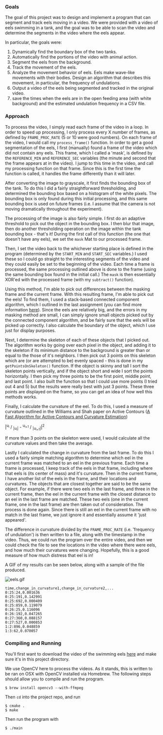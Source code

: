 ### Goals

The goal of this project was to design and implement a program that can segment and track eels moving in a video. We were provided with a video of eels swimming in a tank, and the goal was to be able to scan the video and determine the segments in the video where the eels appear.

In particular, the goals were:
  1. Dynamically find the boundary box of the two tanks.
  2. Automatically find the portions of the video with animal action.
  3. Segment the eels from the background.
  4. Track the movement of the eels.
  5. Analyze the movement behavior of eels. Eels make wave-like movements with their bodies. Design an algorithm that describes this movement, in particular, the frequency of undulations.
  6. Output a video of the eels being segmented and tracked in the original video.
  7. save the times when the eels are in the open feeding area (with white background) and the estimated undulation frequency in a CSV file.

### Approach

To process the video, I simply read each frame of the video in a loop. In order to speed up processing, I only process every X number of frames, as defined by `FRAME_PROC_RATE` (5 or 10 were good numbers). On each frame of the video, I would call my `process_frame()` function. In order to get a good segmentation of the eels, I first (manually) found a frame of the video which did not contain any eels. This frame, which I called a 'mask', is defined by the `REFERENCE_MIN` and `REFERENCE_SEC` variables (the minute and second that the frame appears at in the video). I jump to this time in the video, and call my processing function on that frame. Since this is the first time the function is called, it handles the frame differently than it will later.

After converting the image to grayscale, it first finds the bounding box of the tank. To do this I did a fairly straightforward thresholding, and determined the bounding box based on a histogram of the white pixels. The bounding box is only found during this initial processing, and this same bounding box is used on future frames (i.e. I assume that the camera is not moving dramatically throughout the experiment).

The processing of the image is also fairly simple. I first do an adaptive threshold to pick out the object in the bounding box. I then blur that image, then do another thresholding operation on the image within the tank bounding box - that's it! During the first call of this function (the one that doesn't have any eels), we set the `mask` Mat to our processed frame.

Then, I set the video back to the whichever starting place is defined in the program (determined by the `START_MIN` and `START_SEC` variables.) I used these so I could go straight to the interesting segments of the video and they could easily be set to the beginning of the video. Each time a frame is processed, the same processing outlined above is done to the frame (using the same bounding box found in the initial call.) The `mask` is then essentially XOR'ed with the processed frame (with my `subtract()` function).

Using this method, I'm able to pick out differences between the masking frame and the current frame. With this resulting frame, I'm able to pick out the eels! To find them, I used a stack-based connected component algorithm, which I outlined in the last assignment (you can find more information  [here](http://gremerritt.herokuapp.com/cs585/2016/10/05/hw3.html)). Since the eels are relatively big, and the errors in my masking method are small, I can simply ignore small objects picked out by the connected component algorithm, and be fairly sure that the eels will be picked up correctly. I also calculate the boundary of the object, which I use just for display purposes.

Next, I determine the skeleton of each of these objects that I picked out. The algorithm works by going over each pixel in the object, and adding it to the skeleton if its minimum distance to the background is greater than or equal to the those of it's neighbors. I then pick out 3 points on this skeleton which are (or are attempted to be) evenly spaced - this is done in my `getPointsOnSkeleton()` function. If the object is skinny and tall I sort the skeleton points vertically, and if the object short and wide I sort the points horizontally. I then pick my three points to be the first point, middle point, and last point. I also built the function so that I could use more points (I tried out 4 and 5) but the results were really best with just 3 points. These three points are displayed on the frame, so you can get an idea of how well this methods works.

Finally, I calculate the curvature of the eel. To do this, I used a measure of curvature outlined in the Williams and Shah paper on Active Contours ([A Fast Algorithm for Active Contours and Curvature Estimation](http://www.vision.eecs.ucf.edu/papers/shah/92/WIS92A.pdf))

|<sup>u<sub>i</sub></sup> / <sub>|u<sub>i</sub>|</sub> - <sup>u<sub>i+1</sub></sup> / <sub>|u<sub>i+1</sub>|</sub>|<sup>2</sup>

If more than 3 points on the skeleton were used, I would calculate all the curvature values and then take the average.

Lastly I calculated the change in curvature from the last frame. To do this I used a fairly simple matching algorithm to determine which eel in the current frame was matched to an eel in the previous frame. Each time a frame is processed, I keep track of the eels in that frame, including where that eels is (its center of mass) and it's curvature. Then in the current frame, I have another list of the eels in the frame, and their locations and curvatures. The objects that are closest together are said to be the same object. For example, if there were two eels in the last frame, and three in the current frame, then the eel in the current frame with the closest distance to an eel in the last frame are matched. These two eels (one in the current frame, one in the last frame) are then taken out of consideration. The process is done again. Since there is still an eel in the current frame with no match in the last frame, we just ignore it and essentially assume it 'just appeared'.

The difference in curvature divided by the `FRAME_PROC_RATE` (i.e. 'frequency of undulation') is then written to a file, along with the timestamp in the video. Thus, we could run the program over the entire video, and then we could check the file to see the locations in the video where there were eels, and how much their curvatures were changing. Hopefully, this is a good measure of how much distress that eel is in!

A GIF of my results can be seen below, along with a sample of the file produced.

![eels.gif](eels.gif)

    time,change_in_curvature1,change_in_curvature2,...
    0:25:24,0.001636
    0:25:191,0.142991
    0:25:692,0.000409
    0:25:859,0.119079
    0:26:25,0.116096
    0:26:192,0.047265
    0:27:360,0.088157
    0:27:527,0.000853
    1:2:896,0.048859
    1:3:62,0.070057

### Compiling and Running

You'll first want to download the video of the swimming eels
[here](https://www.dropbox.com/l/scl/AADWW-fklT1cWhwrhG3yi5xgXzRu-AmzB08) and make sure it's in this project directory.

We use OpenCV here to process the videos. As it stands, this is written to be ran on OSX with OpenCV installed via Homebrew. The following steps should allow you to compile and run the program.

    $ brew install opencv3 --with-ffmpeg

Then `cd` into the project repo, and run

    $ cmake .
    $ make

Then run the program with

    $ ./main
